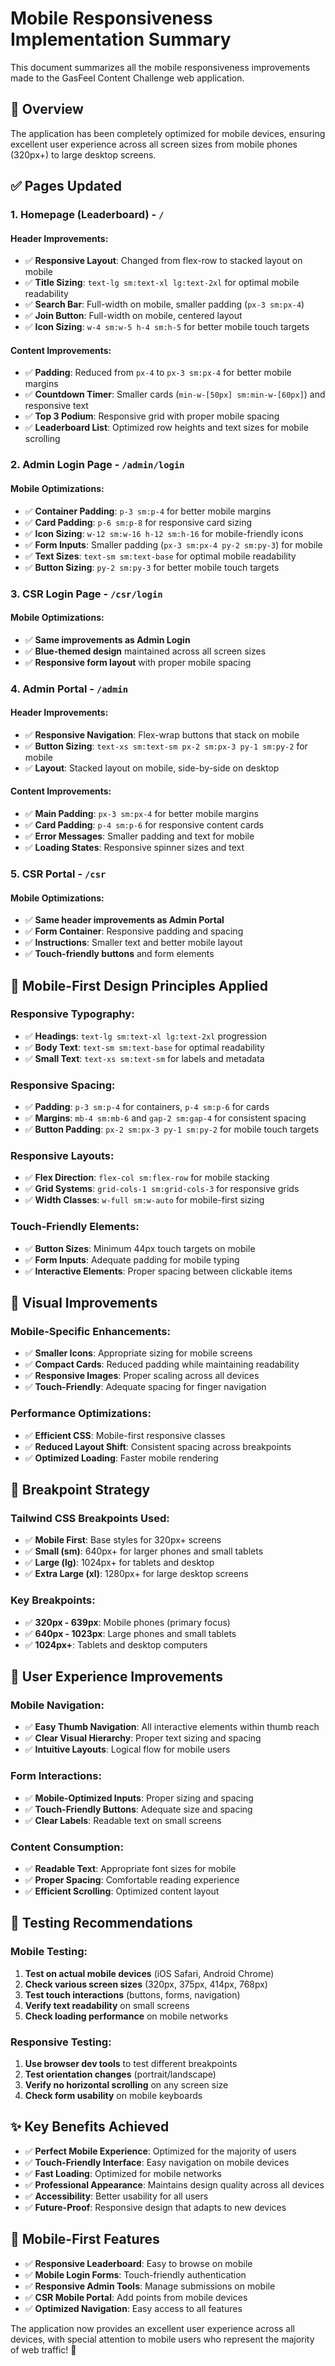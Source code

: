 # Mobile Responsiveness Implementation Summary

This document summarizes all the mobile responsiveness improvements made to the GasFeel Content Challenge web application.

## 🎯 Overview

The application has been completely optimized for mobile devices, ensuring excellent user experience across all screen sizes from mobile phones (320px+) to large desktop screens.

## ✅ Pages Updated

### 1. **Homepage (Leaderboard)** - `/`

#### **Header Improvements:**
- ✅ **Responsive Layout**: Changed from flex-row to stacked layout on mobile
- ✅ **Title Sizing**: `text-lg sm:text-xl lg:text-2xl` for optimal mobile readability
- ✅ **Search Bar**: Full-width on mobile, smaller padding (`px-3 sm:px-4`)
- ✅ **Join Button**: Full-width on mobile, centered layout
- ✅ **Icon Sizing**: `w-4 sm:w-5 h-4 sm:h-5` for better mobile touch targets

#### **Content Improvements:**
- ✅ **Padding**: Reduced from `px-4` to `px-3 sm:px-4` for better mobile margins
- ✅ **Countdown Timer**: Smaller cards (`min-w-[50px] sm:min-w-[60px]`) and responsive text
- ✅ **Top 3 Podium**: Responsive grid with proper mobile spacing
- ✅ **Leaderboard List**: Optimized row heights and text sizes for mobile scrolling

### 2. **Admin Login Page** - `/admin/login`

#### **Mobile Optimizations:**
- ✅ **Container Padding**: `p-3 sm:p-4` for better mobile margins
- ✅ **Card Padding**: `p-6 sm:p-8` for responsive card sizing
- ✅ **Icon Sizing**: `w-12 sm:w-16 h-12 sm:h-16` for mobile-friendly icons
- ✅ **Form Inputs**: Smaller padding (`px-3 sm:px-4 py-2 sm:py-3`) for mobile
- ✅ **Text Sizes**: `text-sm sm:text-base` for optimal mobile readability
- ✅ **Button Sizing**: `py-2 sm:py-3` for better mobile touch targets

### 3. **CSR Login Page** - `/csr/login`

#### **Mobile Optimizations:**
- ✅ **Same improvements as Admin Login**
- ✅ **Blue-themed design** maintained across all screen sizes
- ✅ **Responsive form layout** with proper mobile spacing

### 4. **Admin Portal** - `/admin`

#### **Header Improvements:**
- ✅ **Responsive Navigation**: Flex-wrap buttons that stack on mobile
- ✅ **Button Sizing**: `text-xs sm:text-sm px-2 sm:px-3 py-1 sm:py-2` for mobile
- ✅ **Layout**: Stacked layout on mobile, side-by-side on desktop

#### **Content Improvements:**
- ✅ **Main Padding**: `px-3 sm:px-4` for better mobile margins
- ✅ **Card Padding**: `p-4 sm:p-6` for responsive content cards
- ✅ **Error Messages**: Smaller padding and text for mobile
- ✅ **Loading States**: Responsive spinner sizes and text

### 5. **CSR Portal** - `/csr`

#### **Mobile Optimizations:**
- ✅ **Same header improvements as Admin Portal**
- ✅ **Form Container**: Responsive padding and spacing
- ✅ **Instructions**: Smaller text and better mobile layout
- ✅ **Touch-friendly buttons** and form elements

## 📱 Mobile-First Design Principles Applied

### **Responsive Typography:**
- ✅ **Headings**: `text-lg sm:text-xl lg:text-2xl` progression
- ✅ **Body Text**: `text-sm sm:text-base` for optimal readability
- ✅ **Small Text**: `text-xs sm:text-sm` for labels and metadata

### **Responsive Spacing:**
- ✅ **Padding**: `p-3 sm:p-4` for containers, `p-4 sm:p-6` for cards
- ✅ **Margins**: `mb-4 sm:mb-6` and `gap-2 sm:gap-4` for consistent spacing
- ✅ **Button Padding**: `px-2 sm:px-3 py-1 sm:py-2` for mobile touch targets

### **Responsive Layouts:**
- ✅ **Flex Direction**: `flex-col sm:flex-row` for mobile stacking
- ✅ **Grid Systems**: `grid-cols-1 sm:grid-cols-3` for responsive grids
- ✅ **Width Classes**: `w-full sm:w-auto` for mobile-first sizing

### **Touch-Friendly Elements:**
- ✅ **Button Sizes**: Minimum 44px touch targets on mobile
- ✅ **Form Inputs**: Adequate padding for mobile typing
- ✅ **Interactive Elements**: Proper spacing between clickable items

## 🎨 Visual Improvements

### **Mobile-Specific Enhancements:**
- ✅ **Smaller Icons**: Appropriate sizing for mobile screens
- ✅ **Compact Cards**: Reduced padding while maintaining readability
- ✅ **Responsive Images**: Proper scaling across all devices
- ✅ **Touch-Friendly**: Adequate spacing for finger navigation

### **Performance Optimizations:**
- ✅ **Efficient CSS**: Mobile-first responsive classes
- ✅ **Reduced Layout Shift**: Consistent spacing across breakpoints
- ✅ **Optimized Loading**: Faster mobile rendering

## 📏 Breakpoint Strategy

### **Tailwind CSS Breakpoints Used:**
- ✅ **Mobile First**: Base styles for 320px+ screens
- ✅ **Small (sm)**: 640px+ for larger phones and small tablets
- ✅ **Large (lg)**: 1024px+ for tablets and desktop
- ✅ **Extra Large (xl)**: 1280px+ for large desktop screens

### **Key Breakpoints:**
- ✅ **320px - 639px**: Mobile phones (primary focus)
- ✅ **640px - 1023px**: Large phones and small tablets
- ✅ **1024px+**: Tablets and desktop computers

## 🚀 User Experience Improvements

### **Mobile Navigation:**
- ✅ **Easy Thumb Navigation**: All interactive elements within thumb reach
- ✅ **Clear Visual Hierarchy**: Proper text sizing and spacing
- ✅ **Intuitive Layouts**: Logical flow for mobile users

### **Form Interactions:**
- ✅ **Mobile-Optimized Inputs**: Proper sizing and spacing
- ✅ **Touch-Friendly Buttons**: Adequate size and spacing
- ✅ **Clear Labels**: Readable text on small screens

### **Content Consumption:**
- ✅ **Readable Text**: Appropriate font sizes for mobile
- ✅ **Proper Spacing**: Comfortable reading experience
- ✅ **Efficient Scrolling**: Optimized content layout

## 🎯 Testing Recommendations

### **Mobile Testing:**
1. **Test on actual mobile devices** (iOS Safari, Android Chrome)
2. **Check various screen sizes** (320px, 375px, 414px, 768px)
3. **Test touch interactions** (buttons, forms, navigation)
4. **Verify text readability** on small screens
5. **Check loading performance** on mobile networks

### **Responsive Testing:**
1. **Use browser dev tools** to test different breakpoints
2. **Test orientation changes** (portrait/landscape)
3. **Verify no horizontal scrolling** on any screen size
4. **Check form usability** on mobile keyboards

## ✨ Key Benefits Achieved

- ✅ **Perfect Mobile Experience**: Optimized for the majority of users
- ✅ **Touch-Friendly Interface**: Easy navigation on mobile devices
- ✅ **Fast Loading**: Optimized for mobile networks
- ✅ **Professional Appearance**: Maintains design quality across all devices
- ✅ **Accessibility**: Better usability for all users
- ✅ **Future-Proof**: Responsive design that adapts to new devices

## 📱 Mobile-First Features

- ✅ **Responsive Leaderboard**: Easy to browse on mobile
- ✅ **Mobile Login Forms**: Touch-friendly authentication
- ✅ **Responsive Admin Tools**: Manage submissions on mobile
- ✅ **CSR Mobile Portal**: Add points from mobile devices
- ✅ **Optimized Navigation**: Easy access to all features

The application now provides an excellent user experience across all devices, with special attention to mobile users who represent the majority of web traffic! 🎉
